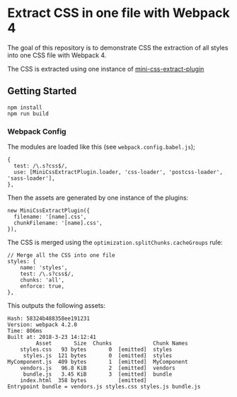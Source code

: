 # Extract CSS in one file with Webpack 4

The goal of this repository is to demonstrate CSS the extraction of all styles into one CSS file with Webpack 4.

The CSS is extracted using one instance of
[mini-css-extract-plugin](https://github.com/webpack-contrib/mini-css-extract-plugin)

## Getting Started

```
npm install
npm run build
```

### Webpack Config

The modules are loaded like this (see `webpack.config.babel.js`);

```
{
  test: /\.s?css$/,
  use: [MiniCssExtractPlugin.loader, 'css-loader', 'postcss-loader', 'sass-loader'],
},
```

Then the assets are generated by one instance of the plugins:

```
new MiniCssExtractPlugin({
  filename: '[name].css',
  chunkFilename: '[name].css',
}),
```

The CSS is merged using the `optimization.splitChunks.cacheGroups` rule:

```
// Merge all the CSS into one file
styles: {
    name: 'styles',
    test: /\.s?css$/,
    chunks: 'all',
    enforce: true,
},
```

This outputs the following assets:

```
Hash: 58324b488358ee191231
Version: webpack 4.2.0
Time: 806ms
Built at: 2018-3-23 14:12:41
         Asset       Size  Chunks             Chunk Names
    styles.css   93 bytes       0  [emitted]  styles
     styles.js  121 bytes       0  [emitted]  styles
MyComponent.js  409 bytes       1  [emitted]  MyComponent
    vendors.js   96.8 KiB       2  [emitted]  vendors
     bundle.js   3.45 KiB       3  [emitted]  bundle
    index.html  358 bytes          [emitted]  
Entrypoint bundle = vendors.js styles.css styles.js bundle.js
```
